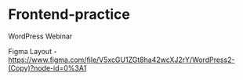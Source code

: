 ﻿# Frontend-practice
WordPress Webinar 

Figma Layout - https://www.figma.com/file/V5xcGU1ZGt8ha42wcXJ2rY/WordPress2-(Copy)?node-id=0%3A1
